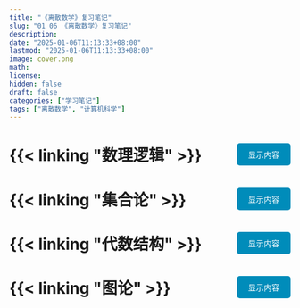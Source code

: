 ```yaml
---
title: "《离散数学》复习笔记"
slug: "01 06 《离散数学》复习笔记"
description:
date: "2025-01-06T11:13:33+08:00"
lastmod: "2025-01-06T11:13:33+08:00"
image: cover.png
math:
license:
hidden: false
draft: false
categories: ["学习笔记"]
tags: ["离散数学", "计算机科学"]
---
```


# {{< linking "数理逻辑" >}} <button onclick="toggleContent('content0')" id="button0"></button>
<div id="content0" style="display:none;">
    {{< include "数理逻辑/index.md" >}}
</div>


# {{< linking "集合论" >}} <button onclick="toggleContent('content1')" id="button1"></button>
<div id="content1" style="display:none;">
    {{< include "集合论/index.md" >}}
</div>

# {{< linking "代数结构" >}} <button onclick="toggleContent('content2')" id="button1"></button>
<div id="content2" style="display:none;">
    {{< include "代数结构/index.md" >}}
</div>

# {{< linking "图论" >}} <button onclick="toggleContent('content2')" id="button1"></button>
<div id="content2" style="display:none;">
    {{< include "图论/index.md" >}}
</div>

<style>
    button {
        background-color: #008CBA; /* Blue */
        border: none;
        color: white;
        padding: 10px 20px;
        text-align: center;
        text-decoration: none;
        display: inline-block;
        font-size: 14px;
        margin-left: 10px;
        cursor: pointer;
        border-radius: 5px;
        transition: background-color 0.3s ease;
        float: right; /* Align to the right */
        align-items: center;
        justify-content: center;
    }
    button:before {
        content: "显示内容";
    }
    button:after {
        content: "隐藏内容";
        display: none;
    }
    button.active {
        background-color: #FF9800; /* Orange when active */
    }
    button.active:before {
        display: none;
    }
    button.active:after {
        display: inline;
    }
    button:hover {
        background-color: #005f73; /* Darker blue on hover */
    }
    button.active:hover {
        background-color: #EF6C00; /* Darker orange on hover when active */
    }
</style>

<script>
    function toggleContent(id) {
        var content = document.getElementById(id);
        var button = document.querySelector(`#button${id.slice(-1)}`);
        if (content.style.display === "none") {
            content.style.display = "block";
            button.classList.add('active');
        } else {
            content.style.display = "none";
            button.classList.remove('active');
        }
    }
</script>
